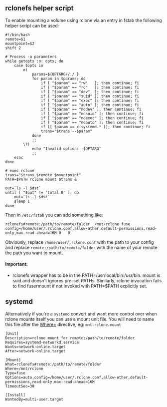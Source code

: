 ## rclonefs helper script 

To enable mounting a volume using rclone via an entry in fstab the following helper script can be used:

    #!/bin/bash
    remote=$1
    mountpoint=$2
    shift 2

    # Process -o parameters
    while getopts :o: opts; do
        case $opts in
            o)
                params=${OPTARG//,/ }
                for param in $params; do
                    if [ "$param" == "rw"   ]; then continue; fi
                    if [ "$param" == "ro"   ]; then continue; fi
                    if [ "$param" == "dev"  ]; then continue; fi
                    if [ "$param" == "suid" ]; then continue; fi
                    if [ "$param" == "exec" ]; then continue; fi
                    if [ "$param" == "auto" ]; then continue; fi
                    if [ "$param" == "nodev" ]; then continue; fi
                    if [ "$param" == "nosuid" ]; then continue; fi
                    if [ "$param" == "noexec" ]; then continue; fi
                    if [ "$param" == "noauto" ]; then continue; fi
                    if [[ $param == x-systemd.* ]]; then continue; fi
                    trans="$trans --$param"
                done
                ;;
            \?)
                echo "Invalid option: -$OPTARG"
                ;;
        esac
    done

    # exec rclone
    trans="$trans $remote $mountpoint"
    PATH=$PATH rclone mount $trans &

    out=`ls -l $dst`
    until [ "$out" != 'total 0' ]; do
        out=`ls -l $dst`
        sleep 1
    done


Then in `/etc/fstab` you can add something like:

    rclonefs#remote:/path/to/remote/folder	/mnt/rclone	fuse	config=/home/user/.rclone.conf,allow-other,default-permissions,read-only,max-read-ahead=16M	0	0

Obviously, replace `/home/user/.rclone.conf` with the path to your config and replace `remote:/path/to/remote/folder` with the name of your remote the path you want to mount.

#### Important:
- rclonefs wrapper has to be in the PATH=/usr/local/bin:/usr/bin. mount is suid and doesn't ignores pre-set PATHs. Similarly, rclone invocation fails to find fusermount if not invoked with PATH=$PATH explicitly set.


## systemd

Alternatively if you're a `systemd` convert and want more control over when rclone mounts itself you can use a mount unit file. You will need to name this file after the [Where=](https://www.freedesktop.org/software/systemd/man/systemd.mount.html#Where=) directive, eg: `mnt-rclone.mount`

    [Unit]
    Description=rclone mount for remote:/path/to/remote/folder
    Requires=systemd-networkd.service
    Wants=network-online.target
    After=network-online.target

    [Mount]
    What=rclonefs#remote:/path/to/remote/folder
    Where=/mnt/rclone
    Type=fuse
    Options=auto,config=/home/user/.rclone.conf,allow-other,default-permissions,read-only,max-read-ahead=16M
    TimeoutSec=30

    [Install]
    WantedBy=multi-user.target
 